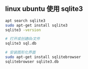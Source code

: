 
## linux ubuntu 使用 sqlite3
```sh
apt search sqlite3
sudo apt-get install sqlite3
sqlite3 -version

# 打开或创建db文件
sqlite3 sql.db

# 安装图形化界面
sudo apt-get install sqlitebrowser
sqlitebrowser sqlite3.db
```
